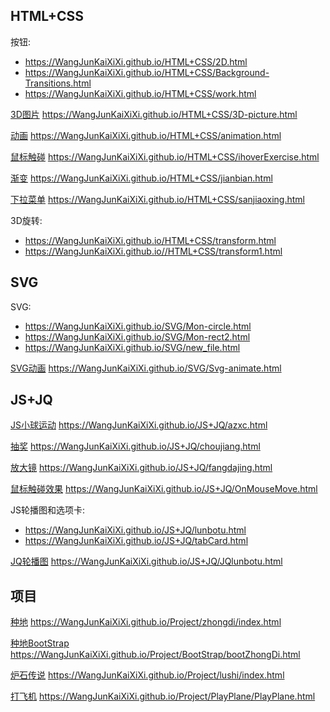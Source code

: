 ## HTML+CSS
按钮:
* https://WangJunKaiXiXi.github.io/HTML+CSS/2D.html
* https://WangJunKaiXiXi.github.io/HTML+CSS/Background-Transitions.html
* https://WangJunKaiXiXi.github.io/HTML+CSS/work.html

[3D图片](https://WangJunKaiXiXi.github.io/HTML+CSS/3D-picture.html) https://WangJunKaiXiXi.github.io/HTML+CSS/3D-picture.html

[动画](https://WangJunKaiXiXi.github.io/HTML+CSS/animation.html) https://WangJunKaiXiXi.github.io/HTML+CSS/animation.html

[鼠标触碰](https://WangJunKaiXiXi.github.io/HTML+CSS/ihoverExercise.html) https://WangJunKaiXiXi.github.io/HTML+CSS/ihoverExercise.html

[渐变](https://WangJunKaiXiXi.github.io/HTML+CSS/jianbian.html) https://WangJunKaiXiXi.github.io/HTML+CSS/jianbian.html

[下拉菜单](https://WangJunKaiXiXi.github.io/HTML+CSS/sanjiaoxing.html) https://WangJunKaiXiXi.github.io/HTML+CSS/sanjiaoxing.html

3D旋转:
* https://WangJunKaiXiXi.github.io/HTML+CSS/transform.html
* https://WangJunKaiXiXi.github.io//HTML+CSS/transform1.html

## SVG
SVG:
* https://WangJunKaiXiXi.github.io/SVG/Mon-circle.html
* https://WangJunKaiXiXi.github.io/SVG/Mon-rect2.html
* https://WangJunKaiXiXi.github.io/SVG/new_file.html

[SVG动画](https://WangJunKaiXiXi.github.io/SVG/Svg-animate.html) https://WangJunKaiXiXi.github.io/SVG/Svg-animate.html

## JS+JQ
[JS小球运动](https://WangJunKaiXiXi.github.io/JS+JQ/azxc.html) https://WangJunKaiXiXi.github.io/JS+JQ/azxc.html

[抽奖](https://WangJunKaiXiXi.github.io/JS+JQ/choujiang.html) https://WangJunKaiXiXi.github.io/JS+JQ/choujiang.html

[放大镜](https://WangJunKaiXiXi.github.io/JS+JQ/fangdajing.html) https://WangJunKaiXiXi.github.io/JS+JQ/fangdajing.html

[鼠标触碰效果](https://WangJunKaiXiXi.github.io/JS+JQ/OnMouseMove.html) https://WangJunKaiXiXi.github.io/JS+JQ/OnMouseMove.html

JS轮播图和选项卡:
* https://WangJunKaiXiXi.github.io/JS+JQ/lunbotu.html
* https://WangJunKaiXiXi.github.io/JS+JQ/tabCard.html

[JQ轮播图](https://WangJunKaiXiXi.github.io/JS+JQ/JQlunbotu.html) https://WangJunKaiXiXi.github.io/JS+JQ/JQlunbotu.html

## 项目
[种地](https://WangJunKaiXiXi.github.io/Project/zhongdi/index.html) https://WangJunKaiXiXi.github.io/Project/zhongdi/index.html

[种地BootStrap](https://WangJunKaiXiXi.github.io/Project/BootStrap/bootZhongDi.html) https://WangJunKaiXiXi.github.io/Project/BootStrap/bootZhongDi.html

[炉石传说](https://WangJunKaiXiXi.github.io/Project/lushi/index.html) https://WangJunKaiXiXi.github.io/Project/lushi/index.html

[打飞机](https://WangJunKaiXiXi.github.io/Project/PlayPlane/PlayPlane.html) https://WangJunKaiXiXi.github.io/Project/PlayPlane/PlayPlane.html